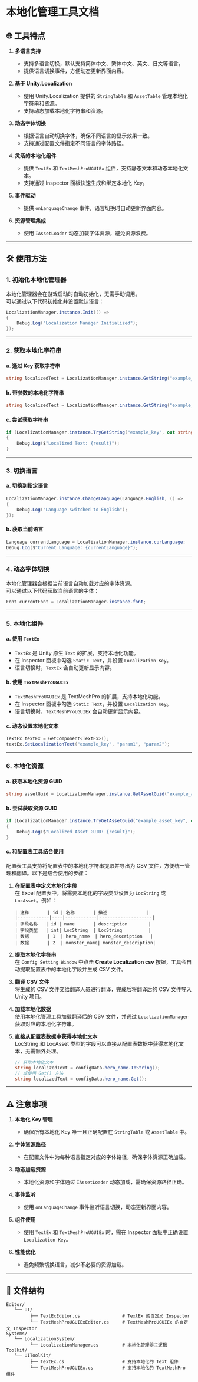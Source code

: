 # 本地化管理工具文档

## 🌐 **工具特点**

1. **多语言支持**  
   - 支持多语言切换，默认支持简体中文、繁体中文、英文、日文等语言。
   - 提供语言切换事件，方便动态更新界面内容。

2. **基于 Unity.Localization**  
   - 使用 Unity.Localization 提供的 `StringTable` 和 `AssetTable` 管理本地化字符串和资源。
   - 支持动态加载本地化字符串和资源。

3. **动态字体切换**  
   - 根据语言自动切换字体，确保不同语言的显示效果一致。
   - 支持通过配置文件指定不同语言的字体路径。

4. **灵活的本地化组件**  
   - 提供 `TextEx` 和 `TextMeshProUGUIEx` 组件，支持静态文本和动态本地化文本。
   - 支持通过 Inspector 面板快速生成和绑定本地化 Key。

5. **事件驱动**  
   - 提供 `onLanguageChange` 事件，语言切换时自动更新界面内容。

6. **资源管理集成**  
   - 使用 `IAssetLoader` 动态加载字体资源，避免资源浪费。

---

## 🛠️ **使用方法**

### 1. **初始化本地化管理器**
本地化管理器会在游戏启动时自动初始化，无需手动调用。  
可以通过以下代码初始化并设置默认语言：

```csharp
LocalizationManager.instance.Init(() =>
{
    Debug.Log("Localization Manager Initialized");
});
```

---

### 2. **获取本地化字符串**

#### a. **通过 Key 获取字符串**
```csharp
string localizedText = LocalizationManager.instance.GetString("example_key");
```

#### b. **带参数的本地化字符串**
```csharp
string localizedText = LocalizationManager.instance.GetString("example_key", "param1", "param2");
```

#### c. **尝试获取字符串**
```csharp
if (LocalizationManager.instance.TryGetString("example_key", out string result))
{
    Debug.Log($"Localized Text: {result}");
}
```

---

### 3. **切换语言**

#### a. **切换到指定语言**
```csharp
LocalizationManager.instance.ChangeLanguage(Language.English, () =>
{
    Debug.Log("Language switched to English");
});
```

#### b. **获取当前语言**
```csharp
Language currentLanguage = LocalizationManager.instance.curLanguage;
Debug.Log($"Current Language: {currentLanguage}");
```

---

### 4. **动态字体切换**
本地化管理器会根据当前语言自动加载对应的字体资源。  
可以通过以下代码获取当前语言的字体：
```csharp
Font currentFont = LocalizationManager.instance.font;
```

---

### 5. **本地化组件**

#### a. **使用 `TextEx`**
- `TextEx` 是 Unity 原生 `Text` 的扩展，支持本地化功能。
- 在 Inspector 面板中勾选 `Static Text`，并设置 `Localization Key`。
- 语言切换时，`TextEx` 会自动更新显示内容。

#### b. **使用 `TextMeshProUGUIEx`**
- `TextMeshProUGUIEx` 是 TextMeshPro 的扩展，支持本地化功能。
- 在 Inspector 面板中勾选 `Static Text`，并设置 `Localization Key`。
- 语言切换时，`TextMeshProUGUIEx` 会自动更新显示内容。

#### c. **动态设置本地化文本**
```csharp
TextEx textEx = GetComponent<TextEx>();
textEx.SetLocalizationText("example_key", "param1", "param2");
```

---

### 6. **本地化资源**

#### a. **获取本地化资源 GUID**
```csharp
string assetGuid = LocalizationManager.instance.GetAssetGuid("example_asset_key");
```

#### b. **尝试获取资源 GUID**
```csharp
if (LocalizationManager.instance.TryGetAssetGuid("example_asset_key", out string result))
{
    Debug.Log($"Localized Asset GUID: {result}");
}
```

#### c. **和配置表工具结合使用**
配置表工具支持将配置表中的本地化字符串提取并导出为 CSV 文件，方便统一管理和翻译。以下是结合使用的步骤：

1. **在配置表中定义本地化字段**  
   在 Excel 配置表中，将需要本地化的字段类型设置为 `LocString` 或 `LocAsset`。例如：
   ```plaintext
   | 注释       | id | 名称       | 描述               |
   |------------|----|------------|--------------------|
   | 字段名称   | id | name       | description        |
   | 字段类型   | int| LocString  | LocString          |
   | 数据       | 1  | hero_name  | hero_description   |
   | 数据       | 2  | monster_name| monster_description|
   ```

2. **提取本地化字符串**  
   在 `Config Setting Window` 中点击 **Create Localization csv** 按钮，工具会自动提取配置表中的本地化字段并生成 CSV 文件。

3. **翻译 CSV 文件**  
   将生成的 CSV 文件交给翻译人员进行翻译，完成后将翻译后的 CSV 文件导入 Unity 项目。

4. **加载本地化数据**  
   使用本地化管理工具加载翻译后的 CSV 文件，并通过 `LocalizationManager` 获取对应的本地化字符串。

5. **直接从配置表数据中获得本地化文本**  
   LocString 和 LocAsset 类型的字段可以直接从配置表数据中获得本地化文本，无需额外处理。

   ```csharp
   // 获取本地化文本
   string localizedText = configData.hero_name.ToString(); 
   // 或使用 Get() 方法
   string localizedText = configData.hero_name.Get();
   ```

---

## ⚠️ **注意事项**

1. **本地化 Key 管理**  
   - 确保所有本地化 Key 唯一且正确配置在 `StringTable` 或 `AssetTable` 中。

2. **字体资源路径**  
   - 在配置文件中为每种语言指定对应的字体路径，确保字体资源正确加载。

3. **动态加载资源**  
   - 本地化资源和字体通过 `IAssetLoader` 动态加载，需确保资源路径正确。

4. **事件监听**  
   - 使用 `onLanguageChange` 事件监听语言切换，动态更新界面内容。

5. **组件使用**  
   - 使用 `TextEx` 和 `TextMeshProUGUIEx` 时，需在 Inspector 面板中正确设置 `Localization Key`。

6. **性能优化**  
   - 避免频繁切换语言，减少不必要的资源加载。

---

## 📂 **文件结构**

```plaintext
Editor/
   └── UI/
         ├── TextExEditor.cs                # TextEx 的自定义 Inspector
         └── TextMeshProUGUIExEditor.cs     # TextMeshProUGUIEx 的自定义 Inspector
Systems/
   └── LocalizationSystem/
         └── LocalizationManager.cs         # 本地化管理器主逻辑
Toolkit/
   └── UIToolKit/
         ├── TextEx.cs                      # 支持本地化的 Text 组件
         └── TextMeshProUGUIEx.cs           # 支持本地化的 TextMeshPro 组件
```

